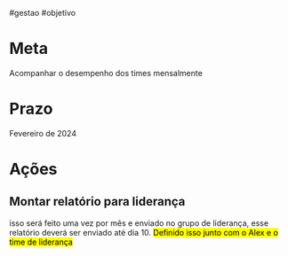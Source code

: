 #gestao #objetivo 
# Meta 
Acompanhar o desempenho dos times mensalmente
# Prazo 
Fevereiro de 2024 
# Ações 
## Montar relatório para liderança
isso será feito uma vez por mês e enviado no grupo de liderança, esse relatório deverá ser enviado até dia 10. 
<mark class="hltr-b">Definido isso junto com o Alex e o time de liderança</mark>
